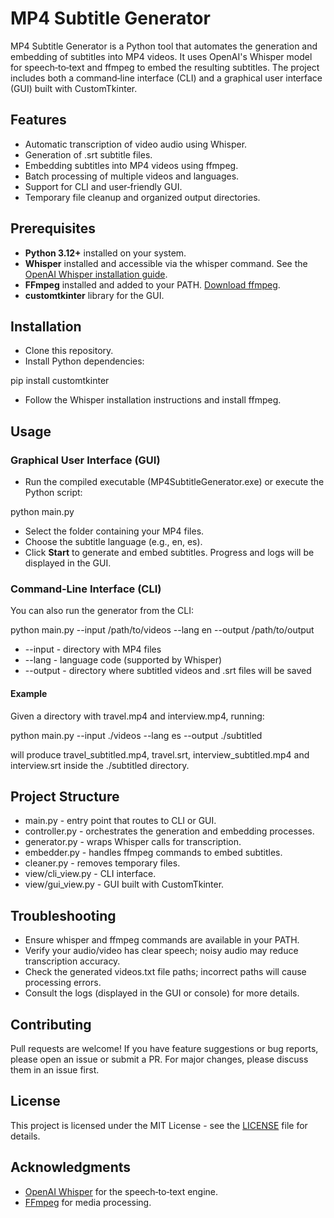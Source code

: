 # MP4 Subtitle Generator

MP4 Subtitle Generator is a Python tool that automates the generation and embedding of subtitles into MP4 videos. It uses OpenAI's Whisper model for speech‑to‑text and ffmpeg to embed the resulting subtitles. The project includes both a command‑line interface (CLI) and a graphical user interface (GUI) built with CustomTkinter.

## Features

- Automatic transcription of video audio using Whisper.
- Generation of .srt subtitle files.
- Embedding subtitles into MP4 videos using ffmpeg.
- Batch processing of multiple videos and languages.
- Support for CLI and user‑friendly GUI.
- Temporary file cleanup and organized output directories.

## Prerequisites

- **Python 3.12+** installed on your system.
- **Whisper** installed and accessible via the whisper command. See the [OpenAI Whisper installation guide](https://github.com/openai/whisper).
- **FFmpeg** installed and added to your PATH. [Download ffmpeg](https://ffmpeg.org/download.html).
- **customtkinter** library for the GUI.

## Installation

- Clone this repository.
- Install Python dependencies:

pip install customtkinter

- Follow the Whisper installation instructions and install ffmpeg.

## Usage

### Graphical User Interface (GUI)

- Run the compiled executable (MP4SubtitleGenerator.exe) or execute the Python script:

python main.py

- Select the folder containing your MP4 files.
- Choose the subtitle language (e.g., en, es).
- Click **Start** to generate and embed subtitles. Progress and logs will be displayed in the GUI.

### Command‑Line Interface (CLI)

You can also run the generator from the CLI:

python main.py --input /path/to/videos --lang en --output /path/to/output

- \--input - directory with MP4 files
- \--lang - language code (supported by Whisper)
- \--output - directory where subtitled videos and .srt files will be saved

#### Example

Given a directory with travel.mp4 and interview.mp4, running:

python main.py --input ./videos --lang es --output ./subtitled

will produce travel_subtitled.mp4, travel.srt, interview_subtitled.mp4 and interview.srt inside the ./subtitled directory.

## Project Structure

- main.py - entry point that routes to CLI or GUI.
- controller.py - orchestrates the generation and embedding processes.
- generator.py - wraps Whisper calls for transcription.
- embedder.py - handles ffmpeg commands to embed subtitles.
- cleaner.py - removes temporary files.
- view/cli_view.py - CLI interface.
- view/gui_view.py - GUI built with CustomTkinter.

## Troubleshooting

- Ensure whisper and ffmpeg commands are available in your PATH.
- Verify your audio/video has clear speech; noisy audio may reduce transcription accuracy.
- Check the generated videos.txt file paths; incorrect paths will cause processing errors.
- Consult the logs (displayed in the GUI or console) for more details.

## Contributing

Pull requests are welcome! If you have feature suggestions or bug reports, please open an issue or submit a PR. For major changes, please discuss them in an issue first.

## License

This project is licensed under the MIT License - see the [LICENSE](LICENSE) file for details.

## Acknowledgments

- [OpenAI Whisper](https://github.com/openai/whisper) for the speech‑to‑text engine.
- [FFmpeg](https://ffmpeg.org/) for media processing.
